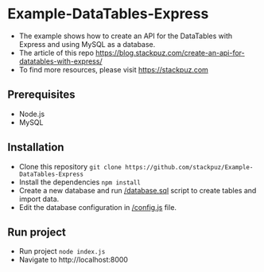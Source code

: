 # Example-DataTables-Express
- The example shows how to create an API for the DataTables with Express and using MySQL as a database.
- The article of this repo https://blog.stackpuz.com/create-an-api-for-datatables-with-express/
- To find more resources, please visit https://stackpuz.com

## Prerequisites
- Node.js
- MySQL

## Installation
- Clone this repository `git clone https://github.com/stackpuz/Example-DataTables-Express`
- Install the dependencies `npm install`
- Create a new database and run [/database.sql](/database.sql) script to create tables and import data.
- Edit the database configuration in [/config.js](/config.js) file.

## Run project

- Run project `node index.js`
- Navigate to http://localhost:8000